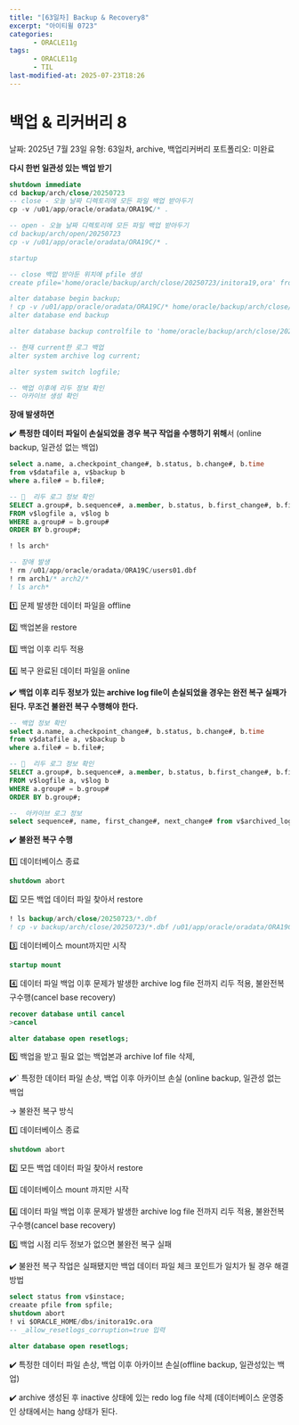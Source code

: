 ```yaml
---
title: "[63일차] Backup & Recovery8"
excerpt: "아이티윌 0723"
categories:
      - ORACLE11g
tags:
      - ORACLE11g
      - TIL
last-modified-at: 2025-07-23T18:26
---
```


# 백업 & 리커버리 8

날짜: 2025년 7월 23일
유형: 63일차, archive, 백업리커버리
포트폴리오: 미완료

**다시 한번 일관성 있는 백업 받기**

```sql
shutdown immediate
cd backup/arch/close/20250723
-- close - 오늘 날짜 디렉토리에 모든 파일 백업 받아두기
cp -v /u01/app/oracle/oradata/ORA19C/* .

-- open - 오늘 날짜 디렉토리에 모든 파일 백업 받아두기
cd backup/arch/open/20250723
cp -v /u01/app/oracle/oradata/ORA19C/* .

startup

-- close 백업 받아둔 위치에 pfile 생성
create pfile='home/oracle/backup/arch/close/20250723/initora19,ora' from spfile;

alter database begin backup;
! cp -v /u01/app/oracle/oradata/ORA19C/* home/oracle/backup/arch/close/20250723/
alter database end backup

alter database backup controlfile to 'home/oracle/backup/arch/close/20250723/control01.dbf';

-- 현재 current한 로그 백업
alter system archive log current;

alter system switch logfile;

-- 백업 이후에 리두 정보 확인
-- 아카이브 생성 확인
```

**장애 발생하면** 

✔️ **특정한 데이터 파일이 손실되었을 경우 복구 작업을 수행하기 위해**서 (online backup, 일관성 없는 백업)

```sql
select a.name, a.checkpoint_change#, b.status, b.change#, b.time
from v$datafile a, v$backup b
where a.file# = b.file#;

-- 📌  리두 로그 정보 확인
SELECT a.group#, b.sequence#, a.member, b.status, b.first_change#, b.first_time, b.next_change#, b.next_time
FROM v$logfile a, v$log b
WHERE a.group# = b.group#
ORDER BY b.group#;

! ls arch*

-- 장애 발생
! rm /u01/app/oracle/oradata/ORA19C/users01.dbf
! rm arch1/* arch2/*
! ls arch*

```

1️⃣ 문제 발생한 데이터 파일을 offline

2️⃣ 백업본을 restore

3️⃣ 백업 이후 리두 적용

4️⃣ 복구 완료된 데이터 파일을 online 

✔️ **백업 이후 리두 정보가 있는 archive log file이 손실되었을 경우는 완전 복구 실패가 된다. 무조건 불완전 복구 수행해야 한다.**

```sql
-- 백업 정보 확인
select a.name, a.checkpoint_change#, b.status, b.change#, b.time
from v$datafile a, v$backup b
where a.file# = b.file#;

-- 📌  리두 로그 정보 확인
SELECT a.group#, b.sequence#, a.member, b.status, b.first_change#, b.first_time, b.next_change#, b.next_time
FROM v$logfile a, v$log b
WHERE a.group# = b.group#
ORDER BY b.group#;

--  아카이브 로그 정보
select sequence#, name, first_change#, next_change# from v$archived_log;

```

✔️ **불완전 복구 수행**

1️⃣ 데이터베이스 종료

```sql
shutdown abort
```

2️⃣ 모든 백업 데이터 파일 찾아서 restore

```sql
! ls backup/arch/close/20250723/*.dbf 
! cp -v backup/arch/close/20250723/*.dbf /u01/app/oracle/oradata/ORA19C/
```

3️⃣ 데이터베이스 mount까지만 시작

```sql
startup mount 
```

4️⃣ 데이터 파일 백업 이후 문제가 발생한 archive log file 전까지 리두 적용, 불완전복구수행(cancel base recovery)

```sql
recover database until cancel
>cancel

alter database open resetlogs;
```

5️⃣ 백업을 받고 필요 없는 백업본과 archive lof file 삭제,

✔️` 특정한 데이터 파일 손상, 백업 이후 아카이브 손실 (online backup, 일관성 없는 백업

→ 불완전 복구 방식

1️⃣ 데이터베이스 종료

```sql
shutdown abort
```

2️⃣ 모든 백업 데이터 파일 찾아서 restore

3️⃣ 데이터베이스 mount 까지만 시작

4️⃣ 데이터 파일 백업 이후 문제가 발생한 archive log file 전까지 리두 적용, 불완전복구수행(cancel base recovery)

5️⃣ 백업 시점 리두 정보가 없으면 불완전 복구 실패

✔️ 불완전 복구 작업은 실패됐지만 백업 데이터 파일 체크 포인트가 일치가 될 경우 해결방법

```sql
select status from v$instace;
creaate pfile from spfile;
shutdown abort
! vi $ORACLE_HOME/dbs/initora19c.ora
-- _allow_resetlogs_corruption=true 입력

alter database open resetlogs;
```

✔️ 특정한 데이터 파일 손상, 백업 이후 아카이브  손실(offline backup, 일관성있는 백업)

✔️ archive 생성된 후 inactive 상태에 있는 redo log file 삭제 (데이터베이스 운영중인 상태에서는 hang 상태가 된다.